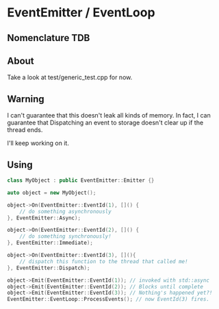 # EventEmitter / EventLoop
## Nomenclature TDB

## About
Take a look at test/generic_test.cpp for now.

## Warning
I can't guarantee that this doesn't leak all kinds of memory.  In fact, I can guarantee that Dispatching an event to storage doesn't clear up if the thread ends.

I'll keep working on it.

## Using
```c++
class MyObject : public EventEmitter::Emitter {}

auto object = new MyObject();

object->On(EventEmitter::EventId(1), []() {
	// do something asynchronously
}, EventEmitter::Async);

object->On(EventEmitter::EventId(2), []() {
	// do something synchronously!
}, EventEmitter::Immediate);

object->On(EventEmitter::EventId(3), [](){
	// dispatch this function to the thread that called me!
}, EventEmitter::Dispatch);

object->Emit(EventEmitter::EventId(1)); // invoked with std::async
object->Emit(EventEmitter::EventId(2)); // Blocks until complete
object->Emit(EventEmitter::EventId(3)); // Nothing's happened yet?!
EventEmitter::EventLoop::ProcessEvents(); // now EventId(3) fires.
```